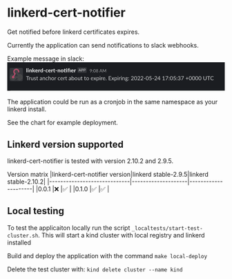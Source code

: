 # linkerd-cert-notifier
Get notified before linkerd certificates expires.

Currently the application can send notifications to slack webhooks.

Example message in slack:
![notification](doc/slack-notification.png)

The application could be run as a cronjob in the same namespace as your linkerd install.

See the chart for example deployment.

## Linkerd version supported
linkerd-cert-notifier is tested with version 2.10.2 and 2.9.5.

Version matrix
|linkerd-cert-notifier version|linkerd stable-2.9.5|linkerd stable-2.10.2|
|-----------------------------|--------------------|---------------------|
|0.0.1                        |:x:                 |:white_check_mark:   |
|0.1.0                        |:white_check_mark:  |:white_check_mark:   |

## Local testing
To test the applicaiton locally run the script ```_localtests/start-test-cluster.sh```.
This will start a kind cluster with local registry and linkerd installed

Build and deploy the application with the command ```make local-deploy```

Delete the test cluster with: ```kind delete cluster --name kind```
